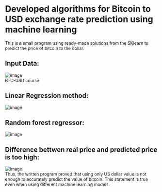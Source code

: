 # Developed algorithms for Bitcoin to USD exchange rate prediction using machine learning 
This is a small program using ready-made solutions from the SKlearn to predict the price of bitcoin to the dollar.
## Input Data:
![image](https://user-images.githubusercontent.com/57821178/174428868-43e362f5-8465-49ba-bdd6-c656fb8e60cf.png)
<br> BTC-USD course 
<br>
## Linear Regression method:
![image](https://user-images.githubusercontent.com/57821178/174428911-eeb377a2-ef4c-4940-8e91-a315aa8736e4.png)
## Random forest regressor:
![image](https://user-images.githubusercontent.com/57821178/174428922-ca9d99bd-8f34-446c-a99d-4272e7132ca9.png)
## Difference bettwen real price and predicted price is too high:
![image](https://user-images.githubusercontent.com/57821178/174428945-72e47918-a8dc-4392-bde5-82dda2a992c7.png)
<br>
Thus, the written program proved that using only US dollar value is not enough to accurately predict the value of bitcoin. This statement is true even when using different machine learning models.
